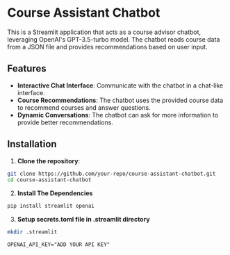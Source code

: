 # Course Assistant Chatbot

This is a Streamlit application that acts as a course advisor chatbot, leveraging OpenAI's GPT-3.5-turbo model. The chatbot reads course data from a JSON file and provides recommendations based on user input.

## Features

- **Interactive Chat Interface**: Communicate with the chatbot in a chat-like interface.
- **Course Recommendations**: The chatbot uses the provided course data to recommend courses and answer questions.
- **Dynamic Conversations**: The chatbot can ask for more information to provide better recommendations.

## Installation

1. **Clone the repository**:

```bash
git clone https://github.com/your-repo/course-assistant-chatbot.git
cd course-assistant-chatbot
```

2. **Install The Dependencies**
```bash
pip install streamlit openai
```

3. **Setup secrets.toml file in .streamlit directory**
```bash
mkdir .streamlit
```

```
OPENAI_API_KEY="ADD YOUR API KEY"
```
